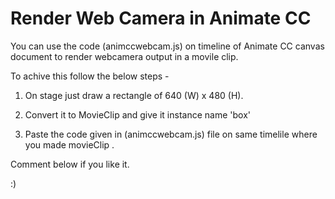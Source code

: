 # Render Web Camera in Animate CC

You can use the code (animccwebcam.js) on timeline of Animate CC canvas document to render webcamera output in a movile clip. 

To achive this follow the below steps -

1. On stage just draw a rectangle of 640 (W) x 480 (H). 

2. Convert it to MovieClip and give it instance name 'box' 

3. Paste the code given in (animccwebcam.js) file on same timelile where you made movieClip  .

Comment below if you like it.

:)


 




